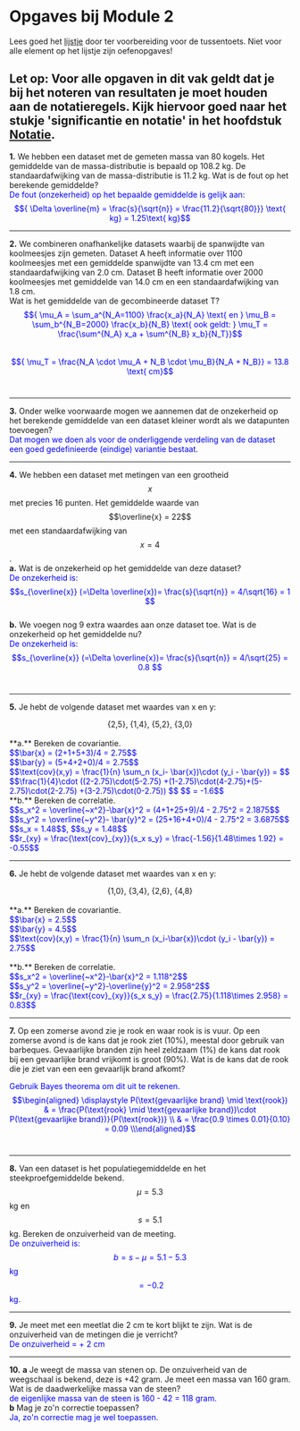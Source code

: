 # Opgaves bij Module 2
Lees goed het [lijstje](/tussentoets-ii/inhoud) door ter voorbereiding voor de tussentoets. Niet voor alle element op het lijstje zijn oefenopgaves!

**Let op:** Voor alle opgaven in dit vak geldt dat je bij het noteren van resultaten je moet houden aan de notatieregels. Kijk hiervoor goed naar het stukje 'significantie en notatie' in het hoofdstuk [Notatie](/module-1/notatie).
----

**1.**
We hebben een dataset met de gemeten massa van 80 kogels. Het gemiddelde van de massa-distributie is bepaald op 108.2 kg. De standaardafwijking van de massa-distributie is 11.2 kg. Wat is de fout op het berekende gemiddelde?<br>
<span style = 'color:blue'>De fout (onzekerheid) op het bepaalde gemiddelde is gelijk aan:<br>
$${ \Delta \overline{m} = \frac{s}{\sqrt{n}} = \frac{11.2}{\sqrt{80}}} \text{ kg} = 1.25\text{ kg}$$</span>

-----
**2.**
We combineren onafhankelijke datasets waarbij de spanwijdte van koolmeesjes zijn gemeten. Dataset A heeft informatie over 1100 koolmeesjes met een gemiddelde spanwijdte van 13.4 cm met een standaardafwijking van 2.0 cm. Dataset B heeft informatie over 2000 koolmeesjes met gemiddelde van 14.0 cm en een standaardafwijking van 1.8 cm.<br>
Wat is het gemiddelde van de gecombineerde dataset T?<br>
<span style = 'color:blue'> $${ \mu_A = \sum_a^{N_A=1100} \frac{x_a}{N_A} \text{ en } \mu_B = \sum_b^{N_B=2000} \frac{x_b}{N_B} \text{ ook geldt: }  \mu_T = \frac{\sum^{N_A} x_a + \sum^{N_B} x_b}{N_T}}$$<br>
$${ \mu_T =  \frac{N_A \cdot \mu_A + N_B \cdot \mu_B}{N_A + N_B}} = 13.8 \text{ cm}$$</span><br>

----
**3.**
Onder welke voorwaarde mogen we aannemen dat de onzekerheid op het berekende gemiddelde van een dataset kleiner wordt als we datapunten toevoegen?<br>
<span style = 'color:blue'>Dat mogen we doen als voor de onderliggende verdeling van de dataset een goed gedefinieerde (eindige) variantie bestaat.</span>

---
**4.**
We hebben een dataset met metingen van een grootheid $$x$$ met precies 16 punten. Het gemiddelde waarde van $$\overline{x} = 22$$ met een standaardafwijking van $$x = 4 $$. <br>
**a.** Wat is de onzekerheid op het gemiddelde van deze dataset?<br>
<span style = 'color:blue'>De onzekerheid is: 
$$s_{\overline{x}} (=\Delta \overline{x})= \frac{s}{\sqrt{n}} = 4/\sqrt{16} = 1 $$</span><br>
**b.** We voegen nog 9 extra waardes aan onze dataset toe. Wat is de onzekerheid op het gemiddelde nu?<br>
<span style = 'color:blue'>De onzekerheid is: 
$$s_{\overline{x}} (=\Delta \overline{x})= \frac{s}{\sqrt{n}} = 4/\sqrt{25} = 0.8 $$</span><br>

----

**5.**
Je hebt de volgende dataset met waardes van x en y: <br>
<center>{2,5}, {1,4}, {5,2}, {3,0} </center><br>
**a.** Bereken de covariantie.<br>
<span style = 'color:blue'> $$\bar{x} = (2+1+5+3)/4 = 2.75$$ <br>
$$\bar{y} = (5+4+2+0)/4 = 2.75$$<br>
$$\text{cov}(x,y) = \frac{1}{n} \sum_n (x_i- \bar{x})\cdot (y_i - \bar{y}) = $$<br>
$$\frac{1}{4}\cdot ((2-2.75)\cdot(5-2.75)  
+(1-2.75)\cdot(4-2.75)+(5-2.75)\cdot(2-2.75) +(3-2.75)\cdot(0-2.75)) $$ 
$$ = -1.6$$</span><br>
**b.** Bereken de correlatie.<br>
<span style = 'color:blue'> $$s_x^2 = \overline{~x^2}-\bar{x}^2 = (4+1+25+9)/4 - 2.75^2 = 2.1875$$ <br>
$$s_y^2 = \overline{~y^2}- \bar{y}^2 = (25+16+4+0)/4 - 2.75^2 = 3.6875$$ <br>
$$s_x = 1.48$$, $$s_y = 1.48$$<br>
$$r_{xy} = \frac{\text{cov}_{xy}}{s_x s_y} = \frac{-1.56}{1.48\times 1.92} = -0.55$$</span><br>

---

**6.**
Je hebt de volgende dataset met waardes van x en y: <br>
<center>{1,0}, {3,4}, {2,6}, {4,8} </center><br>
**a.** Bereken de covariantie.<br>
<span style = 'color:blue'>$$\bar{x} = 2.5$$ <br>
$$\bar{y} = 4.5$$<br>
$$\text{cov}(x,y) = \frac{1}{n} \sum_n (x_i-\bar{x})\cdot (y_i - \bar{y}) = 2.75$$<br></span><br>
**b.** Bereken de correlatie.<br>
<span style = 'color:blue'> $$s_x^2 = \overline{~x^2}-\bar{x}^2 = 1.118^2$$<br>
$$s_y^2 = \overline{~y^2}-\overline{y}^2 = 2.958^2$$<br>
$$r_{xy} = \frac{\text{cov}_{xy}}{s_x s_y} = \frac{2.75}{1.118\times 2.958} = 0.83$$</span><br>


----

**7.** 
Op een zomerse avond zie je rook en waar rook is is vuur. Op een zomerse avond is de kans dat je rook ziet (10%), meestal door gebruik van barbeques. Gevaarlijke branden zijn heel zeldzaam (1%) de kans dat rook bij een gevaarlijke brand vrijkomt is groot (90%). Wat is de kans dat de rook die je ziet van een een gevaarlijk brand afkomt?<br>

<span style = 'color:blue'>Gebruik Bayes theorema om dit uit te rekenen.<br>
$$\begin{aligned}
    \displaystyle 
      P(\text{gevaarlijke brand} \mid \text{rook}) 
      & = \frac{P(\text{rook} \mid \text{gevaarlijke brand})\cdot P(\text{gevaarlijke brand})}{P(\text{rook})} \\
    & = \frac{0.9 \times 0.01}{0.10} = 0.09 \\\end{aligned}$$<br></span>




----

**8.**
Van een dataset is het populatiegemiddelde en het steekproefgemiddelde bekend. $$\mu = 5.3 $$ kg en $$s = 5.1$$ kg. Bereken de onzuiverheid van de meeting. <br>
<span style = 'color:blue'>
De onzuiverheid is: $$b = s - \mu = 5.1 - 5.3$$ kg $$= - 0.2$$ kg. 
</span>
 
----
 
**9.**
Je meet met een meetlat die 2 cm te kort blijkt te zijn. Wat is de onzuiverheid van de metingen die je verricht? <br>
<span style = 'color:blue'>
De onzuiverheid  = + 2 cm
</span> 

----

**10.**
**a** Je weegt de massa van stenen op. De onzuiverheid van de weegschaal is bekend, deze is +42 gram. Je meet een massa van 160 gram. Wat is de daadwerkelijke massa van de steen?<br>
<span style = 'color:blue'>
de eigenlijke massa van de steen is 160 - 42 = 118 gram.
</span> <br>
**b**
Mag je zo'n correctie toepassen?<br>
<span style = 'color:blue'>
Ja, zo'n correctie mag je wel toepassen.
</span> 